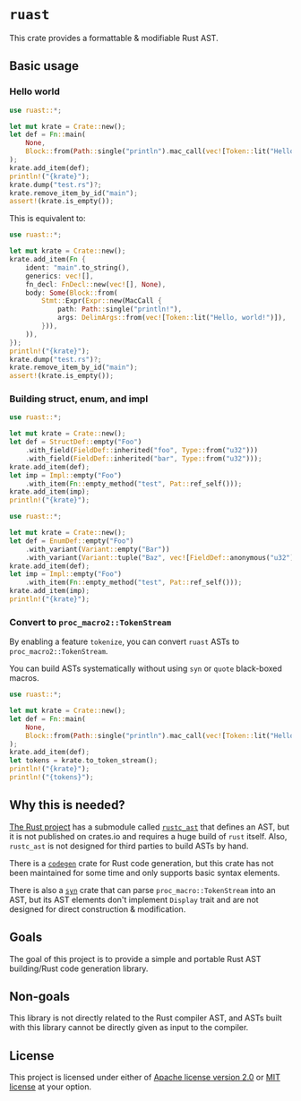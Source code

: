 # `ruast`

This crate provides a formattable & modifiable Rust AST.

## Basic usage

### Hello world

```rust
use ruast::*;

let mut krate = Crate::new();
let def = Fn::main(
    None,
    Block::from(Path::single("println").mac_call(vec![Token::lit("Hello, world!")])),
);
krate.add_item(def);
println!("{krate}");
krate.dump("test.rs")?;
krate.remove_item_by_id("main");
assert!(krate.is_empty());
```

This is equivalent to:

```rust
use ruast::*;

let mut krate = Crate::new();
krate.add_item(Fn {
    ident: "main".to_string(),
    generics: vec![],
    fn_decl: FnDecl::new(vec![], None),
    body: Some(Block::from(
        Stmt::Expr(Expr::new(MacCall {
            path: Path::single("println!"),
            args: DelimArgs::from(vec![Token::lit("Hello, world!")]),
        })),
    )),
});
println!("{krate}");
krate.dump("test.rs")?;
krate.remove_item_by_id("main");
assert!(krate.is_empty());
```

### Building struct, enum, and impl

```rust
use ruast::*;

let mut krate = Crate::new();
let def = StructDef::empty("Foo")
    .with_field(FieldDef::inherited("foo", Type::from("u32")))
    .with_field(FieldDef::inherited("bar", Type::from("u32")));
krate.add_item(def);
let imp = Impl::empty("Foo")
    .with_item(Fn::empty_method("test", Pat::ref_self()));
krate.add_item(imp);
println!("{krate}");
```

```rust
use ruast::*;

let mut krate = Crate::new();
let def = EnumDef::empty("Foo")
    .with_variant(Variant::empty("Bar"))
    .with_variant(Variant::tuple("Baz", vec![FieldDef::anonymous("u32")]));
krate.add_item(def);
let imp = Impl::empty("Foo")
    .with_item(Fn::empty_method("test", Pat::ref_self()));
krate.add_item(imp);
println!("{krate}");
```

### Convert to `proc_macro2::TokenStream`

By enabling a feature `tokenize`, you can convert `ruast` ASTs to `proc_macro2::TokenStream`.

You can build ASTs systematically without using `syn` or `quote` black-boxed macros.

```rust
use ruast::*;

let mut krate = Crate::new();
let def = Fn::main(
    None,
    Block::from(Path::single("println").mac_call(vec![Token::lit("Hello, world!")])),
);
krate.add_item(def);
let tokens = krate.to_token_stream();
println!("{krate}");
println!("{tokens}");
```

## Why this is needed?

[The Rust project](https://github.com/rust-lang/rust) has a submodule called [`rustc_ast`](https://github.com/rust-lang/rust/tree/master/compiler/rustc_ast) that defines an AST, but it is not published on crates.io and requires a huge build of `rust` itself. Also, `rustc_ast` is not designed for third parties to build ASTs by hand.

There is a [`codegen`](https://github.com/carllerche/codegen) crate for Rust code generation, but this crate has not been maintained for some time and only supports basic syntax elements.

There is also a [`syn`](https://github.com/dtolnay/syn) crate that can parse `proc_macro::TokenStream` into an AST, but its AST elements don't implement `Display` trait and are not designed for direct construction & modification.

## Goals

The goal of this project is to provide a simple and portable Rust AST building/Rust code generation library.

## Non-goals

This library is not directly related to the Rust compiler AST, and ASTs built with this library cannot be directly given as input to the compiler.

## License

This project is licensed under either of [Apache license version 2.0](./LICENSE-APACHE) or [MIT license](./LICENSE-MIT) at your option.
